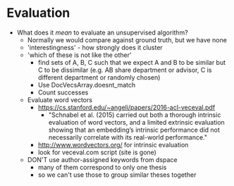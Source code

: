 # Evaluation

* What does it _mean_ to evaluate an unsupervised algorithm?
  * Normally we would compare against ground truth, but we have none
  * 'interestingness' - how strongly does it cluster
  * 'which of these is not like the other'
    * find sets of A, B, C such that we expect A and B to be similar but C to be dissimilar (e.g. AB share department or advisor, C is different department or randomly chosen)
    * Use DocVecsArray.doesnt_match
    * Count successes
  * Evaluate word vectors
    * https://cs.stanford.edu/~angeli/papers/2016-acl-veceval.pdf
      * "Schnabel et al. (2015) carried out both a thorough intrinsic evaluation of word vectors, and a limited extrinsic evaluation showing that an embedding’s intrinsic performance did not necessarily correlate with its real-world performance."
    * http://www.wordvectors.org/ for intrinsic evaluation
    * look for veceval.com script (site is gone)
  * DON'T use author-assigned keywords from dspace
    * many of them correspond to only one thesis
    * so we can't use those to group similar theses together
